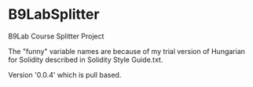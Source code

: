 # B9LabSplitter
B9Lab Course Splitter Project

The "funny" variable names are because of my trial version of Hungarian for Solidity described in Solidity Style Guide.txt.

Version '0.0.4' which is pull based.
